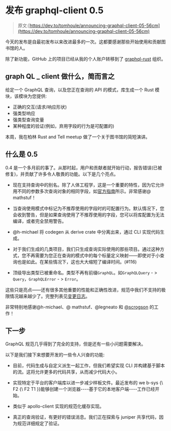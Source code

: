 # 发布 graphql-client 0.5

> 原文:[https://dev.to/tomhoule/announcing-graphql-client-05-56cm](https://dev.to/tomhoule/announcing-graphql-client-05-56cm)

今天的发布是自最初发布以来改进最多的一次。这都要感谢那些开始使用和贡献图书馆的人。

除了新功能，GitHub 上的项目已经从我的个人账户转移到了 [graphql-rust](https://github.com/graphql-rust) 组织。

## graph QL _ client 做什么，简而言之

给定一个 GraphQL 查询，以及您正在查询的 API 的模式，库生成一个 Rust 模块，该模块为您提供:

*   正确的交互(请求/响应形状)
*   强类型响应
*   强类型查询变量
*   某种程度的验证(例如，弃用字段的行为是可配置的)

本周，我在柏林 Rust and Tell meetup 做了一个关于图书馆的简短演讲。

## [](#what-is-in-05)什么是 0.5

0.4 是一个多月前的事了。从那时起，用户和贡献者就开始行动，报告错误(已被修复)，并贡献了许多令人敬畏的功能。以下是几个亮点。

*   现在支持查询中的别名。除了人体工程学，这是一个重要的特性，因为它允许用不同的参数多次查询对象的相同字段，如[官方指南](https://graphql.org/learn/queries/#aliases)所示。非常感谢@ mathstuf！

*   当查询使用模式中标记为不推荐使用的字段时的可配置行为。默认情况下，您会收到警告，但是如果查询使用了不推荐使用的字段，您可以将库配置为无法编译，或者完全禁用警告。

*   @h-michael 将 codegen 从 derive crate 中分离出来，通过 CLI 实现代码生成。

*   对于我们生成的几类项目，我们只生成查询实际使用的那些项目。通过这种方式，您不再需要为您正在查询的模式中的每个标量定义映射——即使对于小查询也是如此。在某些情况下，这也大大缩短了编译时间。(#116)

*   顶级导出类型已被重命名。类型不再有前缀`GraphQL`。如`GraphQLQuery` - > `Query`，`GraphQLError` - > `Error`。

这些只是亮点——还有很多其他重要的性能和正确性改进，规范中我们不支持的极限情况越来越少了。完整列表见[变更日志](https://github.com/graphql-rust/graphql-client/blob/master/CHANGELOG.md)。

非常特别地感谢@h-michael、@ mathstuf、@legneato 和 [@scrogson](https://dev.to/scrogson) 的工作！

## [](#next-steps)下一步

GraphQL 规范几乎得到了完全的支持，但是还有一些小问题需要解决。

以下是我们接下来想要开发的一些令人兴奋的功能:

*   目前，代码生成与自定义派生一起工作，但我们希望实现 CLI 并构建基于脚本的流。这将允许更多的代码共享，从而减少代码大小。

*   实现特定于平台的客户端库以进一步减少样板文件。最近发布的 we b-sys {\\ F2 {\\ F2 T1 }}能够创建一个浏览器----基于它的本地客户端----工作已经开始。

*   类似于 apollo-client 实现的规范化缓存实现。

*   真正的查询验证，有更好的错误消息。我们正在探索与 juniper 共享代码，因为规范详细规定了验证。